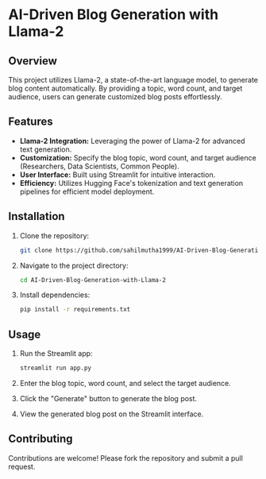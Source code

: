 # AI-Driven Blog Generation with Llama-2

## Overview

This project utilizes Llama-2, a state-of-the-art language model, to generate blog content automatically. By providing a topic, word count, and target audience, users can generate customized blog posts effortlessly.

## Features

- **Llama-2 Integration:** Leveraging the power of Llama-2 for advanced text generation.
- **Customization:** Specify the blog topic, word count, and target audience (Researchers, Data Scientists, Common People).
- **User Interface:** Built using Streamlit for intuitive interaction.
- **Efficiency:** Utilizes Hugging Face's tokenization and text generation pipelines for efficient model deployment.

## Installation

1. Clone the repository:

    ```sh
    git clone https://github.com/sahilmutha1999/AI-Driven-Blog-Generation-with-Llama-2.git
    ```

2. Navigate to the project directory:

    ```sh
    cd AI-Driven-Blog-Generation-with-Llama-2
    ```

3. Install dependencies:

    ```sh
    pip install -r requirements.txt
    ```

## Usage

1. Run the Streamlit app:

    ```bash
    streamlit run app.py
    ```

2. Enter the blog topic, word count, and select the target audience.
3. Click the "Generate" button to generate the blog post.
4. View the generated blog post on the Streamlit interface.

## Contributing

Contributions are welcome! Please fork the repository and submit a pull request.
